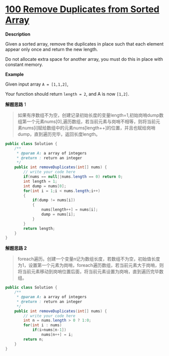 # [100 Remove Duplicates from Sorted Array](http://www.lintcode.com/en/problem/remove-duplicates-from-sorted-array/)

**Description**

Given a sorted array, remove the duplicates in place such that each element appear only once and return the new length.

Do not allocate extra space for another array, you must do this in place with constant memory.

**Example**

Given input array `A = [1,1,2]`,

Your function should return `length = 2`, and A is now `[1,2]`.

**解题思路** 1

> 如果有序数组不为空，创建记录初始长度的变量length=1,初始岗哨dump数组第一个元素nums[0],遍历数组，若当前元素与岗哨不相等，则将当前元素nums[i]赋给数组中的元素nums[length++]的位置，并且也赋给岗哨dump，直到遍历完毕，返回长度length。

```java
public class Solution {
    /**
     * @param A: a array of integers
     * @return : return an integer
     */
    public int removeDuplicates(int[] nums) {
        // write your code here
        if(nums == null||nums.length == 0) return 0;
        int length = 1;
        int dump = nums[0];
        for(int i = 1;i < nums.length;i++)
        {
            if(dump != nums[i])
            {
                nums[length++] = nums[i];
                dump = nums[i];
            }
        }
        return length;
    }
}
```

**解题思路 2**

> foreach遍历。创建一个变量n记为数组长度，若数组不为空，初始值长度为1，设置第一个元素为岗哨，foreach遍历数组，若当前元素大于岗哨，则将当前元素移动到岗哨位置后面，将当前元素设置为岗哨，直到遍历完毕数组。

```java
public class Solution {
    /**
     * @param A: a array of integers
     * @return : return an integer
     */
    public int removeDuplicates(int[] nums) {
        // write your code here
        int n = nums.length > 0 ? 1:0;
        for(int i : nums)
            if(i>nums[n-1])
            	nums[n++] = i;
        return n;
    }
}
```

